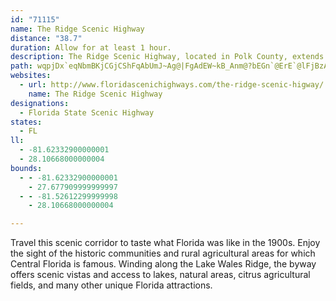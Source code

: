 ```yaml
---
id: "71115"
name: The Ridge Scenic Highway
distance: "38.7"
duration: Allow for at least 1 hour.
description: The Ridge Scenic Highway, located in Polk County, extends 38.7 miles along the Lake Wales Ridge, from its intersection with US 27 south of Frostproof to its intersection with US 17/92 in Haines City.
path: wqpjDx`eqNbmBKjCGjCShFqAbUmJ~Ag@|FgAdEW~kB_Anm@?bEGn`@ErE`@lFjBzA^xAR|B@z\gA|E[vJkAfH_@dtAQ?o_@NwDl@mClAqC~LkOfByAbC}AdKoE~FyC`CsBnA{AxA_Dd@wA`Oqn@bAwBrB{B~A_AlCw@jBMnEA`|@?l{Be@ruBKvTM`N?rb@^`BNtBn@dB`AxAtAtA|BfF`NzAxBjAx@xAd@nAHz@Aba@wDrJmA|GgA~E_AxHoBt_@kLdj@uQzEuBtDmC~NoNpBqA`E{AvBY`CIl]AdDeAfBr@lSsGpBg@tE_BhCuApBsArBiBfLeNx@i@nvB?vUApCMtBo@fAg@lB{At@_Ax@_B|Nw\dAmB~BaChAo@dBm@pDY|\?nIMhXmC`GWfi@KnCSbD_BtAaBx@yAX_AP_ANgB?w\k@ovB?}r@JmC^eDf@gC|A}EzB{DvCgDfFsDfg@_\fAk@zA_@fAG`A@`Cf@|@d@r@j@dLzMpBlBpA`AlBbAbFfBdEl@~BDpJBve@WbBP~@^pA`Al@x@j@pAXrAHxAApQHvB\hBp@hBd@t@tBpBnCfAjBPl\W`cCMjEQpHsAfDYfC?tJr@lDKlBUfMkCrC{@tBuA|GoGdCsAdBg@bC]|AEp[AfBQjAYrBgAhBeBr@kAjCgG|AsBxAgArAg@rA]pAKnoAOfOFjFKhaAS~BRpEpAnBLn|BQdy@SfEHrB^xCtAlFxE|BxCrA`D|Rzr@hAnCbAbBj@l@`CjBnBz@j|@zU~BfAjBdBxOvT`@x@`DlC
websites:
  - url: http://www.floridascenichighways.com/the-ridge-scenic-higway/
    name: The Ridge Scenic Highway
designations:
  - Florida State Scenic Highway
states:
  - FL
ll:
  - -81.62332900000001
  - 28.10668000000004
bounds:
  - - -81.62332900000001
    - 27.677909999999997
  - - -81.52612299999998
    - 28.10668000000004

---
```


Travel this scenic corridor to taste what Florida was like in the 1900s. Enjoy the sight of the historic communities and rural agricultural areas for which Central Florida is famous. Winding along the Lake Wales Ridge, the byway offers scenic vistas and access to lakes, natural areas, citrus agricultural fields, and many other unique Florida attractions.
